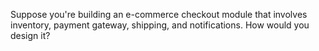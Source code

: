 Suppose you're building an e-commerce checkout module that involves inventory, payment gateway, shipping, and notifications. How would you design it?